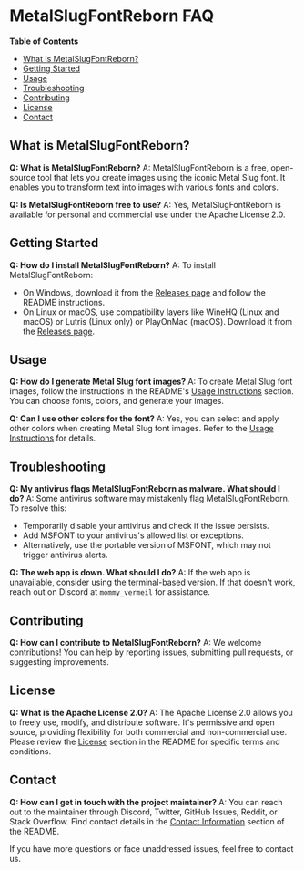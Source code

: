 # MetalSlugFontReborn FAQ

**Table of Contents**
- [What is MetalSlugFontReborn?](#what-is-metalslugfontreborn)
- [Getting Started](#getting-started)
- [Usage](#usage)
- [Troubleshooting](#troubleshooting)
- [Contributing](#contributing)
- [License](#license)
- [Contact](#contact)

## What is MetalSlugFontReborn?

**Q: What is MetalSlugFontReborn?**
A: MetalSlugFontReborn is a free, open-source tool that lets you create images using the iconic Metal Slug font. It enables you to transform text into images with various fonts and colors.

**Q: Is MetalSlugFontReborn free to use?**
A: Yes, MetalSlugFontReborn is available for personal and commercial use under the Apache License 2.0.

## Getting Started

**Q: How do I install MetalSlugFontReborn?**
A: To install MetalSlugFontReborn:

- On Windows, download it from the [Releases page](https://github.com/VermeilChan/MetalSlugFontReborn/releases) and follow the README instructions.
- On Linux or macOS, use compatibility layers like WineHQ (Linux and macOS) or Lutris (Linux only) or PlayOnMac (macOS). Download it from the [Releases page](https://github.com/VermeilChan/MetalSlugFontReborn/releases).

## Usage

**Q: How do I generate Metal Slug font images?**
A: To create Metal Slug font images, follow the instructions in the README's [Usage Instructions](README.md#using-msfont) section. You can choose fonts, colors, and generate your images.

**Q: Can I use other colors for the font?**
A: Yes, you can select and apply other colors when creating Metal Slug font images. Refer to the [Usage Instructions](README.md#using-msfont) for details.

## Troubleshooting

**Q: My antivirus flags MetalSlugFontReborn as malware. What should I do?**
A: Some antivirus software may mistakenly flag MetalSlugFontReborn. To resolve this:

- Temporarily disable your antivirus and check if the issue persists.
- Add MSFONT to your antivirus's allowed list or exceptions.
- Alternatively, use the portable version of MSFONT, which may not trigger antivirus alerts.

**Q: The web app is down. What should I do?**
A: If the web app is unavailable, consider using the terminal-based version. If that doesn't work, reach out on Discord at `mommy_vermeil` for assistance.

## Contributing

**Q: How can I contribute to MetalSlugFontReborn?**
A: We welcome contributions! You can help by reporting issues, submitting pull requests, or suggesting improvements.

## License

**Q: What is the Apache License 2.0?**
A: The Apache License 2.0 allows you to freely use, modify, and distribute software. It's permissive and open source, providing flexibility for both commercial and non-commercial use. Please review the [License](README.md#license) section in the README for specific terms and conditions.

## Contact

**Q: How can I get in touch with the project maintainer?**
A: You can reach out to the maintainer through Discord, Twitter, GitHub Issues, Reddit, or Stack Overflow. Find contact details in the [Contact Information](README.md#contact) section of the README.

If you have more questions or face unaddressed issues, feel free to contact us.